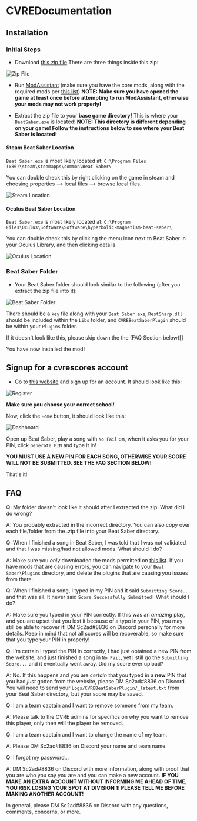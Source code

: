 # CVREDocumentation

## Installation

### Initial Steps

- Download [this zip file](https://cdn.discordapp.com/attachments/587454089470803989/620740577146699797/CVREBeatSaberPlugin.zip)
There are three things inside this zip:

![Zip File](/uploads/00_zip_contents.png "Zip Contents")

- Run [ModAssistant](https://github.com/Assistant/ModAssistant) (make sure you have the core mods, along with the required mods per [this list](https://tinyurl.com/cvremods))
**NOTE: Make sure you have opened the game at least once before attempting to run ModAssistant, otherwise your mods may not work properly!**

- Extract the zip file to your **base game directory!** This is where your `BeatSaber.exe` is located!
**NOTE: This directory is different depending on your game! Follow the instructions below to see where your Beat Saber is located!**

#### Steam Beat Saber Location

`Beat Saber.exe` is most likely located at: `C:\Program Files (x86)\steam\steamapps\common\Beat Saber\`

You can double check this by right clicking on the game in steam and choosing properties --> local files --> browse local files.

![Steam Location](/uploads/01_steam_location.png "Steam Location")

#### Oculus Beat Saber Location

`Beat Saber.exe` is most likely located at: `C:\Program Files\Oculus\Software\Software\hyperbolic-magnetism-beat-saber\`

You can double check this by clicking the menu icon next to Beat Saber in your Oculus Library, and then clicking details.

![Oculus Location](/uploads/02_oculus_location.png "Oculus Location")

### Beat Saber Folder

- Your Beat Saber folder should look similar to the following (after you extract the zip file into it):

![Beat Saber Folder](/uploads/03_beatsaber_folder.png "Beat Saber Folder")

There should be a `key` file along with your `Beat Saber.exe`, `RestSharp.dll` should be included within the `Libs` folder, and `CVREBeatSaberPlugin` should be within your `Plugins` folder.

If it doesn't look like this, please skip down the the (FAQ Section below)[]

You have now installed the mod!

## Signup for a cvrescores account

- Go to [this website](https://cvrescores.herokuapp.com/register) and sign up for an account. It should look like this:

![Register](/uploads/04_cvrescores_register.png "Register for an account")

**Make sure you choose your correct school!**

Now, click the `Home` button, it should look like this:

![Dashboard](/uploads/05_cvrescores_dashboard.png "Dashboard")

Open up Beat Saber, play a song with `No Fail` on, when it asks you for your PIN, click `Generate PIN` and type it in!

**YOU MUST USE A NEW PIN FOR EACH SONG, OTHERWISE YOUR SCORE WILL NOT BE SUBMITTED. SEE THE FAQ SECTION BELOW!**

That's it!

## FAQ

Q: My folder doesn't look like it should after I extracted the zip. What did I do wrong?

A: You probably extracted in the incorrect directory. You can also copy over each file/folder from the .zip file into your Beat Saber directory.

Q: When I finished a song in Beat Saber, I was told that I was not validated and that I was missing/had not allowed mods. What should I do?

A: Make sure you _only_ downloaded the mods permitted on [this list](https://tinyurl.com/cvremods). If you have mods that are causing errors, you can navigate to your `Beat Saber\Plugins` directory, and delete the plugins that are causing you issues from there.

Q: When I finished a song, I typed in my PIN and it said `Submitting Score...` and that was all. It never said `Score Successfully Submitted!` What should I do?

A: Make sure you typed in your PIN correctly. If this was an _amazing_ play, and you are upset that you lost it because of a typo in your PIN, you may still be able to recover it! DM Sc2ad#8836 on Discord personally for more details. Keep in mind that not all scores will be recoverable, so make sure that you type your PIN in properly!

Q: I'm certain I typed the PIN in correctly, I had just obtained a new PIN from the website, and just finished a song in `No Fail`, yet I still go the `Submitting Score...` and it eventually went away. Did my score ever upload?

A: No. If this happens and you are _certain_ that you typed in a **new** PIN that you had _just_ gotten from the website, please DM Sc2ad#8836 on Discord. You will need to send your `Logs/CVREBeatSaberPlugin/_latest.txt` from your Beat Saber directory, but your score may be saved.

Q: I am a team captain and I want to remove someone from my team.

A: Please talk to the CVRE admins for specifics on why you want to remove this player, only then will the player be removed.

Q: I am a team captain and I want to change the name of my team.

A: Please DM Sc2ad#8836 on Discord your name and team name.

Q: I forgot my password...

A: DM Sc2ad#8836 on Discord with more information, along with proof that you are who you say you are and you can make a new account. **IF YOU MAKE AN EXTRA ACCOUNT WITHOUT INFORMING ME AHEAD OF TIME, YOU RISK LOSING YOUR SPOT AT DIVISION 1! PLEASE TELL ME BEFORE MAKING ANOTHER ACCOUNT!**

In general, please DM Sc2ad#8836 on Discord with any questions, comments, concerns, or more.
